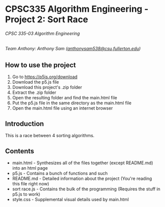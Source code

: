 # CPSC335 Algorithm Engineering - Project 2: Sort Race
###### CPSC 335-03 Algorithm Engineering
###### Team Anthony: Anthony Sam (anthonysam538@csu.fullerton.edu)

## How to use the project
1. Go to https://p5js.org/download
2. Download the p5.js file
3. Download this project's .zip folder
4. Extract the .zip folder
5. Open the resulting folder and find the main.html file
6. Put the p5.js file in the same directory as the main.html file
7. Open the main.html file using an internet browser

## Introduction
This is a race between 4 sorting algorithms.

## Contents
* main.html - Synthesizes all of the files together (except README.md) into an html page
* p5.js - Contains a bunch of functions and such
* README.md - Detailed information about the project (You're reading this file right now)
* sort race.js - Contains the bulk of the programming (Requires the stuff in p5.js to work)
* style.css - Supplemental visual details used by main.html
